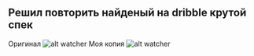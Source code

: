 ## Решил повторить найденый на dribble крутой спек

Оригинал
![alt watcher](https://raw.githubusercontent.com/caseyryan/flutter_ecommerce_mechanics/master/assets/ecommerce_spec.gif)
Моя копия
![alt watcher](https://github.com/caseyryan/flutter_ecommerce_mechanics/blob/master/assets/challenge.gif&raw=true)

